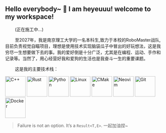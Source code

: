 ## Hello everybody~ 👋 I am heyeuuu! welcome to my workspace!
&nbsp;&nbsp;&nbsp;&nbsp;&nbsp;&nbsp;&nbsp;&nbsp;(正在施工中...)

&nbsp;&nbsp;&nbsp;&nbsp;&nbsp;&nbsp;&nbsp;&nbsp;至2027年，我是南京理工大学的一名本科生,致力于本校的RoboMaster战队,目前负责视觉自瞄项目，理想是使用技术实现脑袋瓜子中冒出的好玩想法，这是我穷尽一生想要做下去的事。我的爱好倒是十分广泛，尤其是在编程、运动、手作和记录等。当然了，用心经营好我和爱狗的生活也是我奋斗一生的重要课题。

&nbsp;&nbsp;&nbsp;&nbsp;&nbsp;&nbsp;&nbsp;&nbsp;这是我的主要技术栈：
<p>
 <img src="https://cdn.jsdelivr.net/gh/devicons/devicon@latest/icons/cplusplus/cplusplus-original.svg" alt="C++" width="66"/>
 <img src="https://cdn.jsdelivr.net/gh/devicons/devicon@latest/icons/rust/rust-original.svg" alt="Rust" width="66" />
 <img src="https://cdn.jsdelivr.net/gh/devicons/devicon@latest/icons/python/python-original.svg" alt="Python" width="66"  />
 <img src="https://cdn.jsdelivr.net/gh/devicons/devicon/icons/linux/linux-original.svg" alt="Linux" width="66"/>
 <img src="https://cdn.jsdelivr.net/gh/devicons/devicon@latest/icons/cmake/cmake-original.svg" alt="CMake" width="66"/>
 <img src="https://cdn.jsdelivr.net/gh/devicons/devicon@latest/icons/neovim/neovim-original.svg"  alt="Neovim" width="66"/>
 <img src="https://cdn.jsdelivr.net/gh/devicons/devicon@latest/icons/git/git-original.svg" alt="Git" width="66"/>  
 <img src="https://cdn.jsdelivr.net/gh/devicons/devicon@latest/icons/docker/docker-original.svg" alt="Docker" width="66"/>
</p>

> Failure is not an option. It’s a `Result<T,E>`.  一起加油捏~
